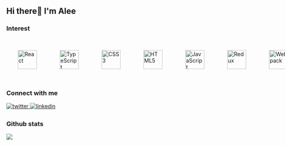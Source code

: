## Hi there👋 I'm Alee
  
### Interest
<div style="display: flex">
<img style="margin: 30px" src="https://profilinator.rishav.dev/skills-assets/react-original-wordmark.svg" alt="React" height="50" /> 
<img style="margin: 30px" src="https://profilinator.rishav.dev/skills-assets/typescript-original.svg" alt="TypeScript" height="50" />   
<img style="margin: 30px" src="https://profilinator.rishav.dev/skills-assets/css3-original-wordmark.svg" alt="CSS3" height="50" />  
<img style="margin: 30px" src="https://profilinator.rishav.dev/skills-assets/html5-original-wordmark.svg" alt="HTML5" height="50" />  
<img style="margin: 30px" src="https://profilinator.rishav.dev/skills-assets/javascript-original.svg" alt="JavaScript" height="50" />  
<img style="margin: 30px" src="https://profilinator.rishav.dev/skills-assets/redux-original.svg" alt="Redux" height="50" />  
<img style="margin: 30px" src="https://profilinator.rishav.dev/skills-assets/webpack-original.svg" alt="Webpack" height="50" />
</div>

### Connect with me  
<a href="https://twitter.com/Alee_ba_ba" target="_blank">
<img src=https://img.shields.io/badge/twitter-%2300acee.svg?&style=for-the-badge&logo=twitter&logoColor=white alt=twitter style="margin-bottom: 5px;" />
</a>
<a href="https://www.linkedin.com/in/alee-tsai/" target="_blank">
<img src=https://img.shields.io/badge/linkedin-%231E77B5.svg?&style=for-the-badge&logo=linkedin&logoColor=white alt=linkedin style="margin-bottom: 5px;" />
</a>  

### Github stats
<img src="https://github-readme-stats.vercel.app/api?username=aleetsaiya&show_icons=true&theme=dracula" align="center" />
